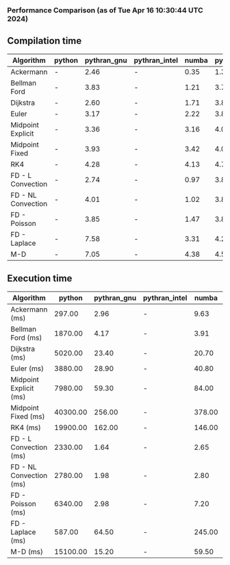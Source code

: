 ### Performance Comparison (as of Tue Apr 16 10:30:44 UTC 2024)
## Compilation time
Algorithm                 | python                    | pythran_gnu               | pythran_intel             | numba                     | pyccel_fortran_gnu        | pyccel_c_gnu              | pyccel_fortran_intel      | pyccel_c_intel           
------------------------- | ------------------------- | ------------------------- | ------------------------- | ------------------------- | ------------------------- | ------------------------- | ------------------------- | -------------------------
Ackermann                 | -                         | 2.46                      | -                         | 0.35                      | 1.34                      | 1.26                      | 1.38                      | 1.41                     
Bellman Ford              | -                         | 3.83                      | -                         | 1.21                      | 3.72                      | 4.03                      | 3.81                      | 4.50                     
Dijkstra                  | -                         | 2.60                      | -                         | 1.71                      | 3.86                      | 4.05                      | 3.99                      | 4.59                     
Euler                     | -                         | 3.17                      | -                         | 2.22                      | 3.83                      | 4.23                      | 3.97                      | 4.70                     
Midpoint Explicit         | -                         | 3.36                      | -                         | 3.16                      | 4.01                      | 4.31                      | 4.14                      | 4.87                     
Midpoint Fixed            | -                         | 3.93                      | -                         | 3.42                      | 4.05                      | 4.40                      | 4.17                      | 4.82                     
RK4                       | -                         | 4.28                      | -                         | 4.13                      | 4.78                      | 5.14                      | 4.90                      | 5.54                     
FD - L Convection         | -                         | 2.74                      | -                         | 0.97                      | 3.80                      | 4.12                      | 3.98                      | 4.76                     
FD - NL Convection        | -                         | 4.01                      | -                         | 1.02                      | 3.81                      | 4.08                      | 3.97                      | 4.66                     
FD - Poisson              | -                         | 3.85                      | -                         | 1.47                      | 3.86                      | 4.19                      | 4.38                      | 4.59                     
FD - Laplace              | -                         | 7.58                      | -                         | 3.31                      | 4.29                      | 4.72                      | 4.46                      | 5.27                     
M-D                       | -                         | 7.05                      | -                         | 4.38                      | 4.58                      | 4.79                      | 4.79                      | 5.55                     

## Execution time
Algorithm                 | python                    | pythran_gnu               | pythran_intel             | numba                     | pyccel_fortran_gnu        | pyccel_c_gnu              | pyccel_fortran_intel      | pyccel_c_intel           
------------------------- | ------------------------- | ------------------------- | ------------------------- | ------------------------- | ------------------------- | ------------------------- | ------------------------- | -------------------------
Ackermann (ms)            | 297.00                    | 2.96                      | -                         | 9.63                      | 1.50                      | 1.50                      | 7.39                      | 3.93                     
Bellman Ford (ms)         | 1870.00                   | 4.17                      | -                         | 3.91                      | 2.96                      | 6.04                      | 4.37                      | 18.70                    
Dijkstra (ms)             | 5020.00                   | 23.40                     | -                         | 20.70                     | 18.90                     | 32.00                     | 25.70                     | 23.20                    
Euler (ms)                | 3880.00                   | 28.90                     | -                         | 40.80                     | 17.50                     | 155.00                    | 14.50                     | 128.00                   
Midpoint Explicit (ms)    | 7980.00                   | 59.30                     | -                         | 84.00                     | 23.60                     | 285.00                    | 19.10                     | 252.00                   
Midpoint Fixed (ms)       | 40300.00                  | 256.00                    | -                         | 378.00                    | 76.50                     | 1430.00                   | 67.30                     | 1290.00                  
RK4 (ms)                  | 19900.00                  | 162.00                    | -                         | 146.00                    | 36.40                     | 492.00                    | 39.70                     | 407.00                   
FD - L Convection (ms)    | 2330.00                   | 1.64                      | -                         | 2.65                      | 1.45                      | 1.63                      | 1.51                      | 3.68                     
FD - NL Convection (ms)   | 2780.00                   | 1.98                      | -                         | 2.80                      | 1.82                      | 2.20                      | 1.52                      | 3.75                     
FD - Poisson (ms)         | 6340.00                   | 2.98                      | -                         | 7.20                      | 2.81                      | 3.78                      | 2.67                      | 7.61                     
FD - Laplace (ms)         | 587.00                    | 64.50                     | -                         | 245.00                    | 58.20                     | 306.00                    | 59.80                     | 329.00                   
M-D (ms)                  | 15100.00                  | 15.20                     | -                         | 59.50                     | 53.90                     | 59.30                     | 103.00                    | 62.40                    
